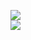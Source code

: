 [![](https://img.shields.io/badge/Made%20With-Github%20Spray-lightgrey.svg?style=for-the-badge&logo=github)](https://github.com/Annihil/github-spray#5583)  
[![](https://i.imgur.com/2DrTn0Z.gif)](https://github.com/Annihil/github-spray)